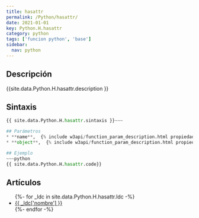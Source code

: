 ```yaml
---
title: hasattr
permalink: /Python/hasattr/
date: 2021-01-01
key: Python.H.hasattr
category: python
tags: ['funcion python', 'base']
sidebar: 
  nav: python
---
```


## Descripción
{{site.data.Python.H.hasattr.description }}

## Sintaxis
~~~python
{{ site.data.Python.H.hasattr.sintaxis }}~~~

## Parámetros
* **name**,  {% include w3api/function_param_description.html propiedad=site.data.Python.H.hasattr valor="name" %}
* **object**,  {% include w3api/function_param_description.html propiedad=site.data.Python.H.hasattr valor="object" %}

## Ejemplo
~~~python
{{ site.data.Python.H.hasattr.code}}
~~~

## Artículos
<ul>
{%- for _ldc in site.data.Python.H.hasattr.ldc -%}
   <li>
       <a href="{{_ldc['url'] }}">{{ _ldc['nombre'] }}</a>
   </li>
{%- endfor -%}
</ul>
